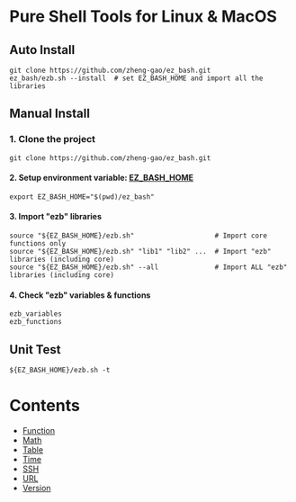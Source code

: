 # Pure Shell Tools for Linux & MacOS
## Auto Install
```shell
git clone https://github.com/zheng-gao/ez_bash.git
ez_bash/ezb.sh --install  # set EZ_BASH_HOME and import all the libraries
```
## Manual Install
### 1. Clone the project
```shell
git clone https://github.com/zheng-gao/ez_bash.git
````
#### 2. Setup environment variable: [__EZ_BASH_HOME__](https://github.com/zheng-gao/ez_bash/blob/master/ezb.sh#L10)
```shell
export EZ_BASH_HOME="$(pwd)/ez_bash"
```
#### 3. Import "ezb" libraries
```shell
source "${EZ_BASH_HOME}/ezb.sh"                    # Import core functions only
source "${EZ_BASH_HOME}/ezb.sh" "lib1" "lib2" ...  # Import "ezb" libraries (including core)
source "${EZ_BASH_HOME}/ezb.sh" --all              # Import ALL "ezb" libraries (including core)
```
#### 4. Check "ezb" variables & functions
```shell
ezb_variables
ezb_functions
```
## Unit Test
```shell
${EZ_BASH_HOME}/ezb.sh -t
```
# Contents
* [Function](docs/function.md)
* [Math](docs/math.md)
* [Table](docs/table.md)
* [Time](docs/time.md)
* [SSH](docs/ssh.md)
* [URL](docs/url.md)
* [Version](docs/version.md)

